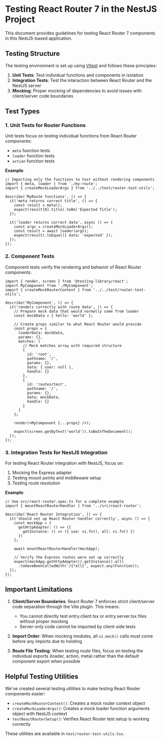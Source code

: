 # Testing React Router 7 in the NestJS Project

This document provides guidelines for testing React Router 7 components in this NestJS-based application.

## Testing Structure

The testing environment is set up using [Vitest](https://vitest.dev/) and follows these principles:

1. **Unit Tests**: Test individual functions and components in isolation
2. **Integration Tests**: Test the interaction between React Router and the NestJS server
3. **Mocking**: Proper mocking of dependencies to avoid issues with client/server code boundaries

## Test Types

### 1. Unit Tests for Router Functions

Unit tests focus on testing individual functions from React Router components:

- `meta` function tests
- `loader` function tests
- `action` function tests

**Example**:

```tsx
// Importing only the functions to test without rendering components
import { meta, loader } from './my-route';
import { createMockLoaderArgs } from '../../test/router-test-utils';

describe('MyRoute functions', () => {
  it('meta returns correct title', () => {
    const result = meta();
    expect(result[0].title).toBe('Expected Title');
  });
  
  it('loader returns correct data', async () => {
    const args = createMockLoaderArgs();
    const result = await loader(args);
    expect(result).toEqual({ data: 'expected' });
  });
});
```

### 2. Component Tests

Component tests verify the rendering and behavior of React Router components:

```tsx
import { render, screen } from '@testing-library/react';
import MyComponent from './MyComponent';
import { createMockRouterContext } from '../../test/router-test-utils';

describe('MyComponent', () => {
  it('renders correctly with route data', () => {
    // Prepare mock data that would normally come from loader
    const mockData = { hello: 'world' };
    
    // Create props similar to what React Router would provide
    const props = {
      loaderData: mockData,
      params: {},
      matches: [
        // Mock matches array with required structure
        {
          id: 'root',
          pathname: '/',
          params: {},
          data: { user: null },
          handle: {}
        },
        {
          id: 'routes/test',
          pathname: '/',
          params: {},
          data: mockData,
          handle: {}
        }
      ]
    };
    
    render(<MyComponent {...props} />);
    
    expect(screen.getByText('world')).toBeInTheDocument();
  });
});
```

### 3. Integration Tests for NestJS Integration

For testing React Router integration with NestJS, focus on:

1. Mocking the Express adapter
2. Testing mount points and middleware setup
3. Testing route resolution

**Example**:

```tsx
// See src/react-router.spec.ts for a complete example
import { mountReactRouterHandler } from '../src/react-router';

describe('React Router Integration', () => {
  it('should set up React Router handler correctly', async () => {
    const mockApp = {
      getHttpAdapter: () => ({
        getInstance: () => ({ use: vi.fn(), all: vi.fn() })
      })
    };
    
    await mountReactRouterHandler(mockApp);
    
    // Verify the Express routes were set up correctly
    expect(mockApp.getHttpAdapter().getInstance().all)
      .toHaveBeenCalledWith('/{*all}', expect.any(Function));
  });
});
```

## Important Limitations

1. **Client/Server Boundaries**: React Router 7 enforces strict client/server code separation through the Vite plugin. This means:
   - You cannot directly test entry.client.tsx or entry.server.tsx files without proper mocking
   - Server-only code cannot be imported by client-side tests

2. **Import Order**: When mocking modules, all `vi.mock()` calls must come before any imports due to hoisting

3. **Route File Testing**: When testing route files, focus on testing the individual exports (loader, action, meta) rather than the default component export when possible

## Helpful Testing Utilities

We've created several testing utilities to make testing React Router components easier:

- `createMockRouterContext()`: Creates a mock router context object
- `createMockLoaderArgs()`: Creates a mock loader function arguments object with NestJS context
- `testReactRouterSetup()`: Verifies React Router test setup is working correctly

These utilities are available in `test/router-test-utils.tsx`.
